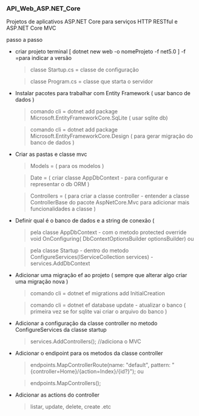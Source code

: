 ### API_Web_ASP.NET_Core
Projetos de aplicativos ASP.NET Core para serviços HTTP RESTful e ASP.NET Core MVC

passo a passo

* criar projeto terminal [ dotnet new web -o nomeProjeto -f net5.0 ] -f =para indicar a versão
   >classe Startup.cs = classe de configuração
  
   >classe Program.cs = classe que starta o servidor
  
 * Instalar pacotes para trabalhar com Entity Framework ( usar banco de dados )
    > comando cli = dotnet add package Microsoft.EntityFrameworkCore.SqLite ( usar sqlite db)
   
    > comando cli = dotnet add package Microsoft.EntityFrameworkCore.Design ( para gerar migração do banco de dados )
   
 * Criar as pastas e classe mvc
   > Models = ( para os modelos )
   
    > Date = ( criar classe AppDbContext - para configurar e representar o db ORM )

    > Controllers = ( para criar a classe controller - entender a classe ControllerBase do pacote AspNetCore.Mvc para adicionar mais funcionalidades a classe ) 
   
 * Definir qual é o banco de dados e a string de conexão (
 
     > pela classe AppDbContext - com o metodo protected override void OnConfiguring( DbContextOptionsBuilder optionsBuilder) ou
    
     > pela classe Startup - dentro do metodo  ConfigureServices(IServiceCollection services) - services.AddDbContext<DataContext>
    
  *  Adicionar uma migração ef ao projeto ( sempre que alterar algo criar uma migração nova )
  
      > comando cli = dotnet ef migrations add InitialCreation
  
      > comando cli = dotnet ef database update - atualizar o banco ( primeira vez se for sqlite vai criar o arquivo do banco )
  
   * Adicionar a configuração da classe controller no metodo ConfigureServices da classe startup
  
       > services.AddControllers(); //adiciona o MVC
  
  * Adicionar o endipoint para os metodos da classe controller
  
      > endpoints.MapControllerRoute(name: "default", pattern: "{controller=Home}/{action=Index}/{id?}"); ou
  
      > endpoints.MapControllers();
            
  
  * Adicionar as actions do controller
  
    > listar, update, delete, create .etc
  
  
   
